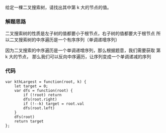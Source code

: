 给定一棵二叉搜索树，请找出其中第 k 大的节点的值。

### 解题思路
二叉搜索树的性质是左子树的值都要小于根节点，右子树的值都要大于根节点
所以二叉搜索树的中序遍历是一个有序序列（单调递增序列）

因为二叉搜索的中序遍历是一个单调递增序列，那么根据题意，我们需要获取 第 k 大的节点，
那么我们可以反向中序遍历，让序列变成一个单调递减的序列

### 代码
```
var kthLargest = function(root, k) {
    let target = 0;
    var dfs = function(root) {
        if (!root) return
        dfs(root.right)
        if (!--k) target = root.val
        dfs(root.left)
    }
    dfs(root)
    return target
};
```